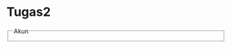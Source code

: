 # Tugas2
<!DOCTYPE html>
<html lang="en">
<head>
    <meta charset="UTF-8">
    <meta name="viewport" content="width=device-width, initial-scale=1.0">
    <title></title>
</head>
<body>
    <form method="POST" action="daftar.php">
        <fieldset id="fieldset">
            <legend id="legend" class="Akun">Akun</legend>
            <style type="text/css">
            i {
              }

            .Akun{
                font-size large;
                color: blue;
                font-weight: bol;
            }
            .Data{
                color: crimson;
            }
            </style>
            <table>
                <tr>
                     <td id="text1"><label for="uname" class="Data">Username</label></td>
                     <td><input type="text" name="username" id="user" placeholder="masukkan username"></td>
                </tr>
                <tr>
                    <td id="text1"><label for="pass" class="Data">Password</label></td>
                    <td><input type="password" name="Password" id="pass" placeholder="masukkan password"></td>
                </tr>
                <tr>  
                    <td id="text1"><label for="cpass" class="Data">Konfirmasi Password</label></td>
                    <td><input type="password" name="konfirmasi passwrd" id="cpass" placeholder="masukkan password"></td>
                </tr>
             </table>
        </fieldset>
        <br>
        <fieldset id="fieldset">
            <legend id="legend" class="Akun">Data</legend>
            <table>
                <tr>
                    <td id="text1"><label for="nama" class="Data">Nama</label></td>
                    <td><input type="text" name="nama" id="nama" placeholder="masukkan nama"></td>                
                </tr>
                <tr>
                    <td id="text1"><label for="date" class="Data">Tanggal Lahir</label></td>
                    <td><input type="date" name="tanggal"></td>
                </tr>
                <tr>
                    <td id="text1"><label for="gender" class="Data">Gender</label></td>
                    <td><input type="radio" name="gender">Laki-Laki</td>
                    
                </tr>
                <tr>
                    <td id="text1"><label for="gender"></label></td>
                    <td><input type="radio" name="gender">Perempuan</td>
                </tr>
                <tr>
                    <td id="text1"><label for="hobi" class="Data">Hobi</label></td>
                    <td><input type="checkbox" name="">Membaca</td>
                </tr>
                <tr>
                    <td id="text1"><label for="hobi"></label></td>
                    <td><input type="checkbox" name="">Bernyanyi</td>
                </tr>
                <tr>
                    <td id="text1"><label for="hobi"></label></td>
                    <td><input type="checkbox" name="">Travelling</td>
                </tr>
                <tr>
                    <td id="text1"><label for="hobi"></label></td>
                    <td><input type="checkbox" name="">Menari</td>
                </tr>
                <tr>
                    <td id="text1"><label for="hobi"></label></td>
                    <td><input type="checkbox" name="">Bermain Bola</td>
                </tr>
                <tr>
                   <td><input type="submit" value="Login" name="Submit" id=""></td>
                    <td><input type="reset" value="Reset" name="Reset" id=""></td>
                </tr>
            </table>
        </fieldset>
        












    </form>
    
</body>
</html>
